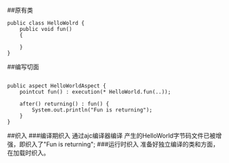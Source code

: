 ##原有类
```
public class HelloWolrd {
	public void fun()
	{
		
	}
}
```
##编写切面
```

public aspect HelloWorldAspect {
	pointcut fun() : execution(* HelloWorld.fun(..));

	after() returning() : fun() {
		System.out.println("Fun is returning");
	}
}

```

##织入
###编译期织入
通过ajc编译器编译
产生的HelloWorld字节码文件已被增强，即织入了"Fun is returning";
###运行时织入
准备好独立编译的类和方面，在加载时织入。
